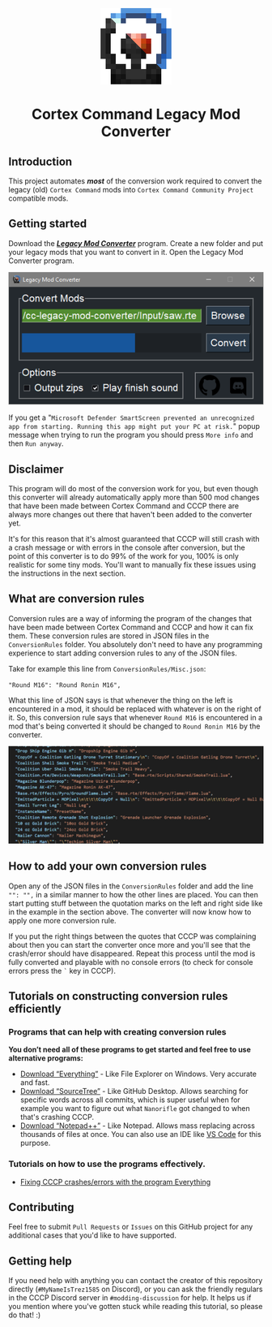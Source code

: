 <p align="center"><img src="Media/legacy-mod-converter-icon.png" alt="Legacy Mod Converter icon"></p>
<h1 align="center">Cortex Command Legacy Mod Converter</h1>

## Introduction
This project automates ***most*** of the conversion work required to convert the legacy (old) `Cortex Command` mods into `Cortex Command Community Project` compatible mods.

## Getting started
Download the [***Legacy Mod Converter***](https://www.mediafire.com/file/cl3vfatqkoqmop1/Legacy+Mod+Converter.exe/file) program. Create a new folder and put your legacy mods that you want to convert in it. Open the Legacy Mod Converter program.

<p align="center"><img src="Media/legacy-mod-converter-screenshot.png" alt="Legacy Mod Converter screenshot"></p>

If you get a "`Microsoft Defender SmartScreen prevented an unrecognized app from starting. Running this app might put your PC at risk.`" popup message when trying to run the program you should press `More info` and then `Run anyway`.

## Disclaimer
This program will do most of the conversion work for you, but even though this converter will already automatically apply more than 500 mod changes that have been made between Cortex Command and CCCP there are always more changes out there that haven't been added to the converter yet.

It's for this reason that it's almost guaranteed that CCCP will still crash with a crash message or with errors in the console after conversion, but the point of this converter is to do 99% of the work for you, 100% is only realistic for some tiny mods. You'll want to manually fix these issues using the instructions in the next section.

## What are conversion rules
Conversion rules are a way of informing the program of the changes that have been made between Cortex Command and CCCP and how it can fix them. These conversion rules are stored in JSON files in the `ConversionRules` folder. You absolutely don't need to have any programming experience to start adding conversion rules to any of the JSON files.

Take for example this line from `ConversionRules/Misc.json`:

`"Round M16": "Round Ronin M16",`

What this line of JSON says is that whenever the thing on the left is encountered in a mod, it should be replaced with whatever is on the right of it. So, this conversion rule says that whenever `Round M16` is encountered in a mod that's being converted it should be changed to `Round Ronin M16` by the converter.

<p align="center"><img src="Media/conversion-rules-screenshot.png" alt="Conversion rules screenshot"></p>

## How to add your own conversion rules
Open any of the JSON files in the `ConversionRules` folder and add the line `"": "",` in a similar manner to how the other lines are placed. You can then start putting stuff between the quotation marks on the left and right side like in the example in the section above. The converter will now know how to apply one more conversion rule.

If you put the right things between the quotes that CCCP was complaining about then you can start the converter once more and you'll see that the crash/error should have disappeared. Repeat this process until the mod is fully converted and playable with no console errors (to check for console errors press the `` ` `` key in CCCP).

## Tutorials on constructing conversion rules efficiently

### Programs that can help with creating conversion rules
**You don’t need all of these programs to get started and feel free to use alternative programs:**

* [Download “Everything”](https://voidtools.com/) - Like File Explorer on Windows. Very accurate and fast.
* [Download “SourceTree”](https://www.sourcetreeapp.com/) - Like GitHub Desktop. Allows searching for specific words across all commits, which is super useful when for example you want to figure out what `Nanorifle` got changed to when that's crashing CCCP.
* [Download “Notepad++”](https://notepad-plus-plus.org/downloads/) - Like Notepad. Allows mass replacing across thousands of files at once. You can also use an IDE like [VS Code](https://code.visualstudio.com/) for this purpose.

### Tutorials on how to use the programs effectively.
* [Fixing CCCP crashes/errors with the program Everything](https://github.com/cortex-command-community/Cortex-Command-Legacy-Mod-Converter/wiki/Fixing-CCCP-crashes-errors-with-the-program-Everything)

## Contributing
Feel free to submit `Pull Requests` or `Issues` on this GitHub project for any additional cases that you'd like to have supported.

## Getting help
If you need help with anything you can contact the creator of this repository directly (`#MyNameIsTrez1585` on Discord), or you can ask the friendly regulars in the CCCP Discord server in `#modding-discussion` for help. It helps us if you mention where you've gotten stuck while reading this tutorial, so please do that! :)